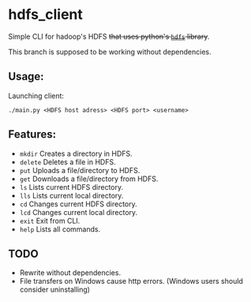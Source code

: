 # hdfs_client

Simple CLI for hadoop's HDFS ~~that uses python's [`hdfs`](https://hdfscli.readthedocs.io/en/latest/) library~~.

This branch is supposed to be working without dependencies.

## Usage:

Launching client:
```console
./main.py <HDFS host adress> <HDFS port> <username>
```

## Features:

- `mkdir`
    Creates a directory in HDFS.
- `delete`
    Deletes a file in HDFS.
- `put`
    Uploads a file/directory to HDFS.
- `get`
    Downloads a file/directory from HDFS.
- `ls`
    Lists current HDFS directory.
- `lls`
    Lists current local directory.
- `cd`
    Changes current HDFS directory.
- `lcd`
    Changes current local directory.
- `exit`
    Exit from CLI.
- `help`
    Lists all commands.

## TODO

- Rewrite without dependencies.
- File transfers on Windows cause http errors. (Windows users should consider uninstalling)
